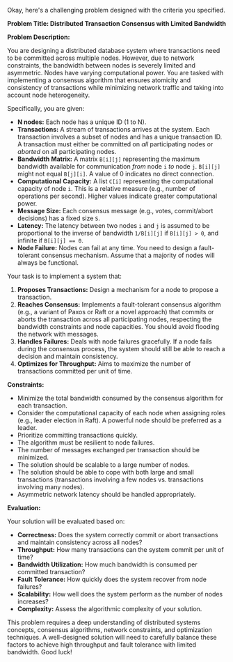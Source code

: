 Okay, here's a challenging problem designed with the criteria you specified.

**Problem Title: Distributed Transaction Consensus with Limited Bandwidth**

**Problem Description:**

You are designing a distributed database system where transactions need to be committed across multiple nodes. However, due to network constraints, the bandwidth between nodes is severely limited and asymmetric.  Nodes have varying computational power. You are tasked with implementing a consensus algorithm that ensures atomicity and consistency of transactions while minimizing network traffic and taking into account node heterogeneity.

Specifically, you are given:

*   **N nodes:** Each node has a unique ID (1 to N).
*   **Transactions:** A stream of transactions arrives at the system. Each transaction involves a subset of nodes and has a unique transaction ID. A transaction must either be committed on *all* participating nodes or *aborted* on all participating nodes.
*   **Bandwidth Matrix:** A matrix `B[i][j]` representing the maximum bandwidth available for communication *from* node `i` *to* node `j`. `B[i][j]` might not equal `B[j][i]`. A value of 0 indicates no direct connection.
*   **Computational Capacity:** A list `C[i]` representing the computational capacity of node `i`. This is a relative measure (e.g., number of operations per second).  Higher values indicate greater computational power.
*   **Message Size:** Each consensus message (e.g., votes, commit/abort decisions) has a fixed size `S`.
*   **Latency:** The latency between two nodes `i` and `j` is assumed to be proportional to the inverse of bandwidth `1/B[i][j]` if `B[i][j] > 0`, and infinite if `B[i][j] == 0`.
*   **Node Failure:** Nodes can fail at any time. You need to design a fault-tolerant consensus mechanism. Assume that a majority of nodes will always be functional.

Your task is to implement a system that:

1.  **Proposes Transactions:** Design a mechanism for a node to propose a transaction.
2.  **Reaches Consensus:** Implements a fault-tolerant consensus algorithm (e.g., a variant of Paxos or Raft or a novel approach) that commits or aborts the transaction across all participating nodes, respecting the bandwidth constraints and node capacities. You should avoid flooding the network with messages.
3.  **Handles Failures:**  Deals with node failures gracefully. If a node fails during the consensus process, the system should still be able to reach a decision and maintain consistency.
4.  **Optimizes for Throughput:** Aims to maximize the number of transactions committed per unit of time.

**Constraints:**

*   Minimize the total bandwidth consumed by the consensus algorithm for each transaction.
*   Consider the computational capacity of each node when assigning roles (e.g., leader election in Raft). A powerful node should be preferred as a leader.
*   Prioritize committing transactions quickly.
*   The algorithm must be resilient to node failures.
*   The number of messages exchanged per transaction should be minimized.
*   The solution should be scalable to a large number of nodes.
*   The solution should be able to cope with both large and small transactions (transactions involving a few nodes vs. transactions involving many nodes).
*  Asymmetric network latency should be handled appropriately.

**Evaluation:**

Your solution will be evaluated based on:

*   **Correctness:**  Does the system correctly commit or abort transactions and maintain consistency across all nodes?
*   **Throughput:**  How many transactions can the system commit per unit of time?
*   **Bandwidth Utilization:**  How much bandwidth is consumed per committed transaction?
*   **Fault Tolerance:** How quickly does the system recover from node failures?
*   **Scalability:**  How well does the system perform as the number of nodes increases?
*   **Complexity:** Assess the algorithmic complexity of your solution.

This problem requires a deep understanding of distributed systems concepts, consensus algorithms, network constraints, and optimization techniques. A well-designed solution will need to carefully balance these factors to achieve high throughput and fault tolerance with limited bandwidth. Good luck!
